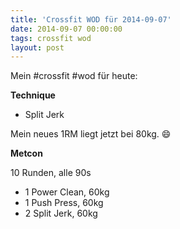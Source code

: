 ```yaml
---
title: 'Crossfit WOD für 2014-09-07'
date: 2014-09-07 00:00:00 
tags: crossfit wod
layout: post
---
```

Mein #crossfit #wod für heute:

**Technique**

* Split Jerk

Mein neues 1RM liegt jetzt bei 80kg. :smile:

**Metcon**

10 Runden, alle 90s

* 1 Power Clean, 60kg
* 1 Push Press, 60kg
* 2 Split Jerk, 60kg
